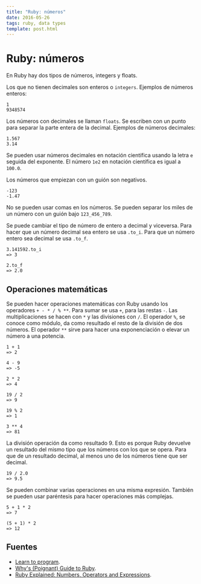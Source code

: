 ```yaml
---
title: "Ruby: números"
date: 2016-05-26
tags: ruby, data types
template: post.html
---
```


# Ruby: números

En Ruby hay dos tipos de números, integers y floats.

Los que no tienen decimales son enteros o `integers`. Ejemplos de números enteros:

```
1
9348574
```

Los números con decimales se llaman `floats`. Se escriben con un punto para separar la parte entera de la decimal. Ejemplos de números decimales:

```
1.567
3.14
```

Se pueden usar números decimales en notación científica usando la letra `e` seguida del exponente. El número `1e2` en notación científica es igual a `100.0`.

Los números que empiezan con un guión son negativos.

```
-123
-1.47
```

No se pueden usar comas en los números. Se pueden separar los miles de un número con un guión bajo `123_456_789`.

Se puede cambiar el tipo de número de entero a decimal y viceversa. Para hacer que un número decimal sea entero se usa `.to_i`. Para que un número entero sea decimal se usa `.to_f`.

```
3.141592.to_i
=> 3

2.to_f
=> 2.0
```

## Operaciones matemáticas

Se pueden hacer operaciones matemáticas con Ruby usando los operadores `+ - * / % **`. Para sumar se usa `+`, para las restas `-`. Las multiplicaciones se hacen con `*` y las divisiones con `/`. El operador `%`, se conoce como módulo, da como resultado el resto de la división de dos números. El operador `**` sirve para hacer una exponenciación o elevar un número a una potencia.

```
1 + 1
=> 2

4 - 9
=> -5

2 * 2
=> 4

19 / 2
=> 9

19 % 2
=> 1

3 ** 4
=> 81
```

La división operación da como resultado 9. Esto es porque Ruby devuelve un resultado del mismo tipo que los números con los que se opera. Para que de un resultado decimal, al menos uno de los números tiene que ser decimal.

```
19 / 2.0
=> 9.5
```

Se pueden combinar varias operaciones en una misma expresión. También se pueden usar paréntesis para hacer operaciones más complejas.

```
5 + 1 * 2
=> 7

(5 + 1) * 2
=> 12
```

## Fuentes

* [Learn to program](https://pine.fm/LearnToProgram/chap_01.html).
* [Why's (Poignant) Guide to Ruby](http://poignant.guide/book/chapter-3.html).
* [Ruby Explained: Numbers, Operators and Expressions](http://www.eriktrautman.com/posts/ruby-explained-numbers-operators-and-expressions).
